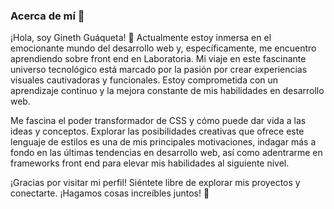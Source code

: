 ### Acerca de mí 👋
¡Hola, soy Gineth Guáqueta! 👋 Actualmente estoy inmersa en el emocionante mundo del desarrollo web y, específicamente, me encuentro aprendiendo sobre front end en Laboratoria. Mi viaje en este fascinante universo tecnológico está marcado por la pasión por crear experiencias visuales cautivadoras y funcionales. Estoy comprometida con un aprendizaje continuo y la mejora constante de mis habilidades en desarrollo web.

Me fascina el poder transformador de CSS y cómo puede dar vida a las ideas y conceptos. Explorar las posibilidades creativas que ofrece este lenguaje de estilos es una de mis principales motivaciones, indagar más a fondo en las últimas tendencias en desarrollo web, así como adentrarme en frameworks front end para elevar mis habilidades al siguiente nivel.

¡Gracias por visitar mi perfil! Siéntete libre de explorar mis proyectos y conectarte. ¡Hagamos cosas increíbles juntos! 🌟
